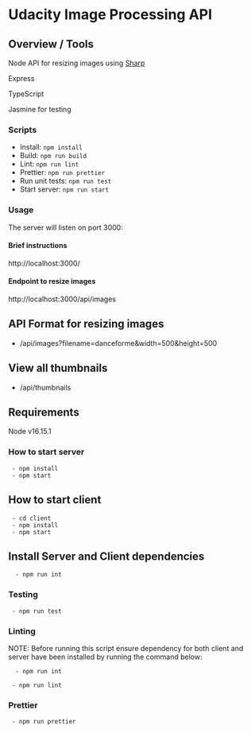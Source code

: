 # Udacity Image Processing API

## Overview / Tools

Node API for resizing images using [Sharp](https://www.npmjs.com/package/sharp)

Express

TypeScript

Jasmine for testing

### Scripts
- Install: ```npm install```
- Build: ```npm run build```
- Lint: ```npm run lint```
- Prettier: ```npm run prettier```
- Run unit tests: ```npm run test```
- Start server: ```npm run start```

### Usage
The server will listen on port 3000:

#### Brief instructions
http://localhost:3000/

#### Endpoint to resize images
http://localhost:3000/api/images

## API Format for resizing images

- /api/images?filename=danceforme&width=500&height=500

## View all thumbnails

- /api/thumbnails

## Requirements

Node v16.15.1

### How to start server

```
 - npm install
 - npm start
```

## How to start client

```
 - cd client
 - npm install
 - npm start
```

## Install Server and Client dependencies

```
  - npm run int
```

### Testing

```
 - npm run test

```

### Linting

NOTE: Before running this script ensure dependency for both client and server have been installed by running the command below:

```
  - npm run int
```

```
 - npm run lint

```

### Prettier

```
 - npm run prettier

```


